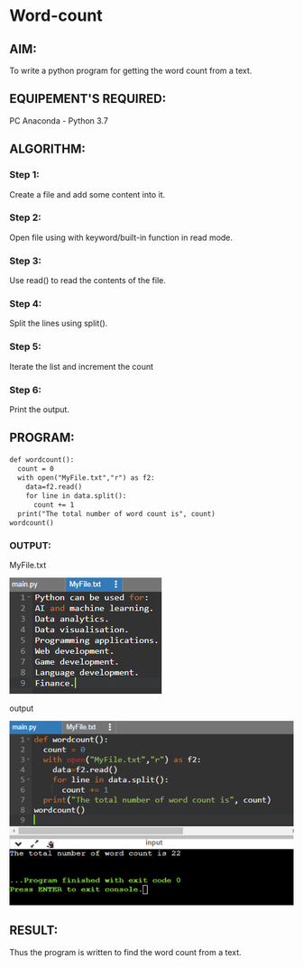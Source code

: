 # Word-count
## AIM:
To write a python program for getting the word count from a text.
## EQUIPEMENT'S REQUIRED: 
PC
Anaconda - Python 3.7
## ALGORITHM: 

### Step 1:
Create a file and add some content into it.

### Step 2: 
Open file using with keyword/built-in function in read mode.

### Step 3: 
Use read() to read the contents of the file.

### Step 4:  
Split the lines using split().

### Step 5: 
Iterate the list and increment the count

### Step 6:
Print the output. 

## PROGRAM:
```
def wordcount():
  count = 0
  with open("MyFile.txt","r") as f2:
    data=f2.read()
    for line in data.split():
      count += 1
  print("The total number of word count is", count)
wordcount()
```

### OUTPUT:
MyFile.txt

![output](./output1.png)

output

![output](./output2.png)



## RESULT:
Thus the program is written to find the word count from a text.
